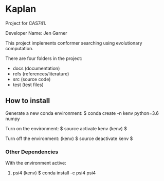 # Kaplan
Project for CAS741.

Developer Name: Jen Garner

This project implements conformer searching using evolutionary computation.

There are four folders in the project:
* docs (documentation)
* refs (references/literature)
* src (source code)
* test (test files)


## How to install

Generate a new conda environment:
$ conda create -n kenv python=3.6 numpy

Turn on the environment:
$ source activate kenv
(kenv) $

Turn off the environment:
(kenv) $ source deactivate kenv
$

### Other Dependencies

With the environment active:
1. psi4
(kenv) $ conda install -c psi4 psi4
